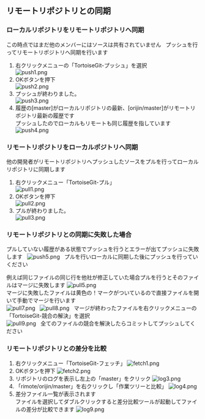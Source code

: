 ## リモートリポジトリとの同期

### ローカルリポジトリをリモートリポジトリへ同期
この時点ではまだ他のメンバーにはソースは共有されていません  
プッシュを行ってリモートリポジトリへ同期を行います

1. 右クリックメニューの「TortoiseGit-プッシュ」を選択  
![push1.png](./images/push1.png)  
2. OKボタンを押下  
![push2.png](./images/push2.png)  
3. プッシュが終わりました。  
![push3.png](./images/push3.png)  
4. 履歴の[master]がローカルリポジトリの最新、[orijin/master]がリモートリポジトリ最新の履歴です  
プッシュしたのでローカルもリモートも同じ履歴を指しています  
![push4.png](./images/push4.png)  

### リモートリポジトリをローカルポジトリへ同期
他の開発者がリモートリポジトリへプッシュしたソースをプルを行ってローカルリポジトリに同期します  

1. 右クリックメニュー「TortoiseGit-プル」  
![pull1.png](./images/pull1.png)  
2. OKボタンを押下  
![pull2.png](./images/pull2.png)  
3. プルが終わりました。  
![pull3.png](./images/pull3.png)  

### リモートリポジトリとの同期に失敗した場合
プルしていない履歴がある状態でプッシュを行うとエラーが出てプッシュに失敗します  
![push5.png](./images/push5.png)  
プルを行いローカルに同期した後にプッシュを行っていください

例えば同じファイルの同じ行を他社が修正していた場合プルを行うとそのファイルはマージに失敗します 
![pull5.png](./images/pull5.png)  
マージに失敗したファイルは黄色の！マークがついているので直接ファイルを開いて手動でマージを行います  
![pull7.png](./images/pull7.png)  
![pull8.png](./images/pull8.png)  
マージが終わったファイルを右クリックメニューの「TortoiseGit-競合の解決」を選択  
![pull9.png](./images/pull9.png)  
全てのファイルの競合を解決したらコミットしてプッシュしてください

### リモートリポジトリとの差分を比較

1. 右クリックメニュー「TortoiseGit-フェッチ」
![fetch1.png](./images/fetch1.png)
2. OKボタンを押下
![fetch2.png](./images/fetch2.png)
3. リポジトリのログを表示し左上の「master」をクリック
![log3.png](./images/log3.png)
4. 「rimote/orijin/master」を右クリックし「作業ツリーと比較」
![log4.png](./images/log4.png)
5. 差分ファイル一覧が表示されます  
ファイルを選択してダブルクリックすると差分比較ツールが起動してファイルの差分が比較できます
![log9.png](./images/log9.png)
